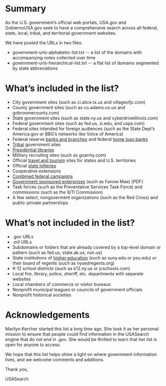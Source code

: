 # Summary

As the U.S. government’s official web portals, USA.gov and GobiernoUSA.gov seek to have a comprehensive search across all federal, state, local, tribal, and territorial government websites. 

We have posted the URLs in two files:

* government-urls-alphabetic-list.txt -- a list of the domains with accompanying notes collected over time
* government-urls-hierarchical-list.txt -- a flat list of domains segmented by state abbreviations

# What’s included in the list?

* City government sites (such as ci.alice.tx.us and villageofjc.com)
* County government sites (such as co.adams.co.us and gobroomecounty.com)
* State government sites (such as state.ny.us and cyberdriveillinois.com)
* Federal government sites (such as fed.us, si.edu, and usps.com)
* Federal sites intended for foreign audiences (such as the State Dept’s America.gov or BBG’s networks like Voice of America)
* Federal reserve [banks and branches](http://www.federalreserve.gov/otherfrb.htm) and federal [home loan banks](http://www.fhlbanks.com/contacts_mpi_atlanta.htm)
* [Tribal](http://www.usa.gov/Government/Tribal-Sites/index.shtml) government sites
* [Presidential libraries](http://www.archives.gov/presidential-libraries/)
* Military recruiting sites (such as goarmy.com)
* Official [travel and tourism](http://www.usa.gov/Citizen/Topics/Travel-Tourism/State-Tourism.shtml) sites for states and U.S. territories
* Official [state lotteries](http://www.usa.gov/Topics/Lottery-Results.shtml)
* Cooperative extensions
* [Combined federal campaigns](http://www.opm.gov/combined-federal-campaign/find-local-campaigns/locator/)
* [Government sponsored enterprises](http://assets.opencrs.com/rpts/RS21663_20080909.pdf) (such as Fannie Mae) [PDF]
* Task forces (such as the Preventative Services Task Force) and commissions (such as the 9/11 Commission)
* A few select, nongoverment organizations (such as the Red Cross) and public-private partnerships

# What’s not included in the list?
* .gov URLs
* .mil URLs
* Subdomains or folders that are already covered by a top-level domain or pattern (such as fed.us, state.ak.us, nsn.us)
* State institutions of [higher education](http://www.statelocalgov.net/50states-education.cfm) (such as suny.edu or psu.edu) or their board of regents (such as nysedregents.org)
* K-12 school districts (such as k12.ny.us or jcschools.com)
* Local fire, library, police, sheriff, etc. departments with separate websites
* Local chambers of commerce or visitor bureaus
* Nonprofit municipal leagues or councils of government officials
* Nonprofit historical societies

# Acknowledgements

Marilyn Kercher started this list a long time ago. She took it as her personal mission to ensure that people could find information in the USASearch engine that do not end in .gov. She would be thrilled to learn that her list is open for anyone to access.

We hope that this list helps shine a light on where government information lives, and we welcome comments and additions.

Thank you,

USASearch
